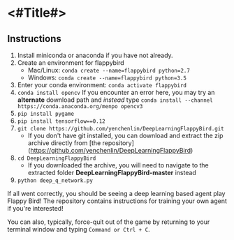 #  <#Title#>

## Instructions

1. Install miniconda or anaconda if you have not already.
2. Create an environment for flappybird
    * Mac/Linux: `conda create --name=flappybird python=2.7`
    * Windows: `conda create --name=flappybird python=3.5`
3. Enter your conda environment: `conda activate flappybird`
4. `conda install opencv`
    If you encounter an error here, you may try an **alternate** download path and *instead* type
    `conda install --channel https://conda.anaconda.org/menpo opencv3`
5. `pip install pygame`
6. `pip install tensorflow==0.12`
7. `git clone https://github.com/yenchenlin/DeepLearningFlappyBird.git`
    * If you don't have git installed, you can download and extract the zip archive directly from [the repository] (https://github.com/yenchenlin/DeepLearningFlappyBird)
8. `cd DeepLearningFlappyBird`
    * If you downloaded the archive, you will need to navigate to the extracted folder **DeepLearningFlappyBird-master** instead
9. `python deep_q_network.py`

If all went correctly, you should be seeing a deep learning based agent play Flappy Bird! The repository contains instructions for training your own agent if you're interested!

You can also, typically, force-quit out of the game by returning to your terminal window and typing `Command or Ctrl + C`.

